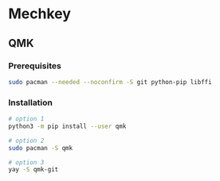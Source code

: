 # Mechkey

## QMK

### Prerequisites

```bash
sudo pacman --needed --noconfirm -S git python-pip libffi
```
### Installation
```bash
# option 1 
python3 -m pip install --user qmk

# option 2
sudo pacman -S qmk

# option 3
yay -S qmk-git
```
